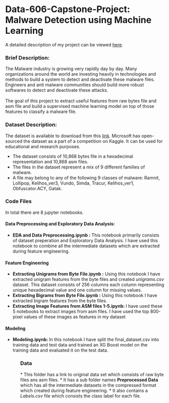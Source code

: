 # Data-606-Capstone-Project: Malware Detection using Machine Learning

A detailed description of my project can be viewed <a href="https://sites.google.com/umbc.edu/data606/spring-21-section-2/nikhil-goparapu?authuser=0">here</a>. <br>

<h3>Brief Description:</h3>
    The Malware industry is growing very rapidly day by day. Many organizations around the world are investing heavily in technologies and methods to build a system to detect and deactivate these malware files. Engineers and anti malware communities should build more robust softwares to detect and deactivate these attacks.<br>
<br>   
The goal of this project to extract useful features from raw bytes file and asm file and build a supervised machine learning model on top of those features to classify a malware file.<br>


<h3>Dataset Description:</h3>
The dataset is available to download from this <a href="https://www.kaggle.com/c/malware-classification/data">link</a>. Microsoft has open-sourced the dataset as a part of a competition on Kaggle. It can be used for educational and research purposes. <br>

* The dataset consists of 10,868 bytes file in a hexadecimal representation and 10,868 asm files.<br>
* The files in the dataset represent a mix of 9 different families of malware.<br>
* A file may belong to any of the following 9 classes of malware: Ramnit, Lollipop, Kelihos_ver3, Vundo, Simda, Tracur, Kelihos_ver1, Obfuscator.ACY, Gatak.<br>

<h3>Code Files</h3>
In total there are 8 jupyter notebooks.<br>

<h4>Data Preprocessing and Exploratory Data Analysis:</h4>
<ul>
<li> <b>EDA and Data Preprocessing.ipynb :</b> This notebook primarily consists of dataset preperation and Exploratory Data Analysis. I have used this notebook to combine all the intermediate datasets which are extracted during feature engineering.</li>
</ul>

<h4>Feature Engineering</h4>
<ul>
    <li><b>Extracting Unigrams from Byte File.ipynb :</b> Using this notebook I have extracted unigram features from the byte files and created <i>unigrams.csv</i> dataset. This dataset consists of 256 columns each column representing unique hexadecimal value and one column for missing values.</li>

<li><b>Extracting Bigrams from Byte File.ipynb :</b> Using this notebook I have extracted bigram features from the byte files.</li>

<li><b>Extracting Image Features from ASM files 1-5.ipynb: </b> I have used these 5 notebooks to extract images from asm files. I have used the top 800-pixel values of these images as features in my dataset</li>
</ul>

<h4>Modeling</h4>
<ul>
    <li>
<b>Modeling.ipynb: </b> In this notebook I have split the final_dataset.csv into training data and test data and trained an XG Boost model on the training data and evaluated it on the test data.</li>
<ul>
 
<h3>Data</h3>
* This folder has a link to original data set which consists of raw byte files ans asm files. 
* It has a sub folder names <b>Preprocessed Data</b> which has all the intermediate datasets in the compressed format which created during feature engineering.
* It also contains a <i>Labels.csv</i> file which consists the class label for each file.
